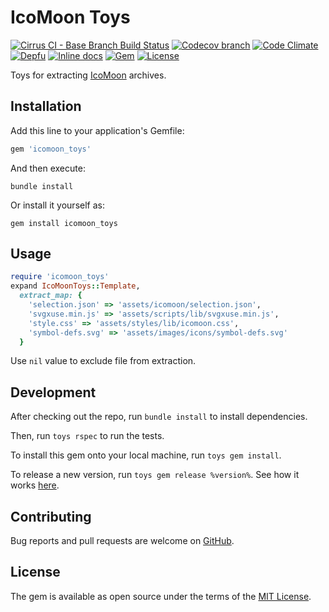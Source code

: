 # IcoMoon Toys

[![Cirrus CI - Base Branch Build Status](https://img.shields.io/cirrus/github/AlexWayfer/icomoon_toys?style=flat-square)](https://cirrus-ci.com/github/AlexWayfer/icomoon_toys)
[![Codecov branch](https://img.shields.io/codecov/c/github/AlexWayfer/icomoon_toys/main.svg?style=flat-square)](https://codecov.io/gh/AlexWayfer/icomoon_toys)
[![Code Climate](https://img.shields.io/codeclimate/maintainability/AlexWayfer/icomoon_toys.svg?style=flat-square)](https://codeclimate.com/github/AlexWayfer/icomoon_toys)
[![Depfu](https://img.shields.io/depfu/AlexWayfer/icomoon_toys?style=flat-square)](https://depfu.com/repos/github/AlexWayfer/icomoon_toys)
[![Inline docs](https://inch-ci.org/github/AlexWayfer/icomoon_toys.svg?branch=main)](https://inch-ci.org/github/AlexWayfer/icomoon_toys)
[![Gem](https://img.shields.io/gem/v/icomoon_toys.svg?style=flat-square)](https://rubygems.org/gems/icomoon_toys)
[![License](https://img.shields.io/github/license/AlexWayfer/icomoon_toys.svg?style=flat-square)](LICENSE.txt)

Toys for extracting [IcoMoon](https://icomoon.io/) archives.

## Installation

Add this line to your application's Gemfile:

```ruby
gem 'icomoon_toys'
```

And then execute:

```shell
bundle install
```

Or install it yourself as:

```shell
gem install icomoon_toys
```

## Usage

```ruby
require 'icomoon_toys'
expand IcoMoonToys::Template,
  extract_map: {
    'selection.json' => 'assets/icomoon/selection.json',
    'svgxuse.min.js' => 'assets/scripts/lib/svgxuse.min.js',
    'style.css' => 'assets/styles/lib/icomoon.css',
    'symbol-defs.svg' => 'assets/images/icons/symbol-defs.svg'
  }
```

Use `nil` value to exclude file from extraction.

## Development

After checking out the repo, run `bundle install` to install dependencies.

Then, run `toys rspec` to run the tests.

To install this gem onto your local machine, run `toys gem install`.

To release a new version, run `toys gem release %version%`.
See how it works [here](https://github.com/AlexWayfer/gem_toys#release).

## Contributing

Bug reports and pull requests are welcome on [GitHub](https://github.com/AlexWayfer/icomoon_toys).

## License

The gem is available as open source under the terms of the
[MIT License](https://opensource.org/licenses/MIT).
